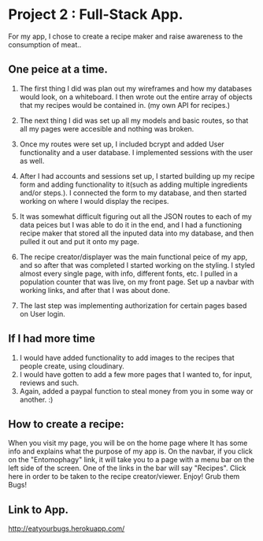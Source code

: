 # Project 2 : Full-Stack App.

For my app, I chose to create a recipe maker and raise awareness to the consumption of meat..

## One peice at a time.

1. The first thing I did was plan out my wireframes and how my databases would look, on a whiteboard. I then wrote out the entire array of objects that my recipes would be contained in. (my own API for recipes.)

3. The next thing I did was set up all my models and basic routes, so that all my pages were accesible and nothing was broken.

4. Once my routes were set up, I included bcrypt and added User functionality and a user database. I implemented sessions with the user as well.

4. After I had accounts and sessions set up, I started building up my recipe form and adding functionality to it(such as adding multiple ingredients and/or steps.). I connected the form to my database, and then started working on where I would display the recipes.

5. It was somewhat difficult figuring out all the JSON routes to each of my data peices but I was able to do it in the end, and I had a functioning recipe maker that stored all the inputed data into my database, and then pulled it out and put it onto my page.

6. The recipe creator/displayer was the main functional peice of my app, and so after that was completed I started working on the styling. I styled almost every single page, with info, different fonts, etc. I pulled in a population counter that was live, on my front page. Set up a navbar with working links, and after that I was about done.

7. The last step was implementing authorization for certain pages based on User login.


## If I had more time

1. I would have added functionality to add images to the recipes that people create, using cloudinary.
2. I would have gotten to add a few more pages that I wanted to, for input, reviews and such.
3. Again, added a paypal function to steal money from you in some way or another. :)


## How to create a recipe:

When you visit my page, you will be on the home page where It has some info and explains what the purpose of my app is. On the navbar, if you click on the "Entomophagy" link, it will take you to a page with a menu bar on the left side of the screen. One of the links in the bar will say "Recipes".
Click here in order to be taken to the recipe creator/viewer.
Enjoy! Grub them Bugs!

## Link to App.

 http://eatyourbugs.herokuapp.com/
